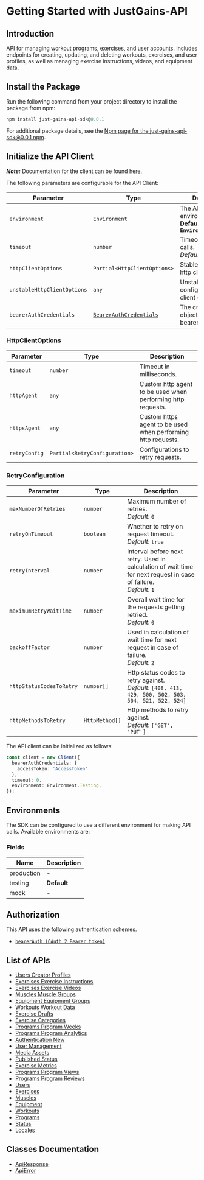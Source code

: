 
# Getting Started with JustGains-API

## Introduction

API for managing workout programs, exercises, and user accounts. Includes endpoints for creating, updating, and deleting workouts, exercises, and user profiles, as well as managing exercise instructions, videos, and equipment data.

## Install the Package

Run the following command from your project directory to install the package from npm:

```ts
npm install just-gains-api-sdk@0.0.1
```

For additional package details, see the [Npm page for the just-gains-api-sdk@0.0.1 npm](https://www.npmjs.com/package/just-gains-api-sdk/v/0.0.1).

## Initialize the API Client

**_Note:_** Documentation for the client can be found [here.](https://www.github.com/JustGains/just-gains-api-js-sdk/tree/0.0.1/doc/client.md)

The following parameters are configurable for the API Client:

| Parameter | Type | Description |
|  --- | --- | --- |
| `environment` | `Environment` | The API environment. <br> **Default: `Environment.Testing`** |
| `timeout` | `number` | Timeout for API calls.<br>*Default*: `0` |
| `httpClientOptions` | `Partial<HttpClientOptions>` | Stable configurable http client options. |
| `unstableHttpClientOptions` | `any` | Unstable configurable http client options. |
| `bearerAuthCredentials` | [`BearerAuthCredentials`](https://www.github.com/JustGains/just-gains-api-js-sdk/tree/0.0.1/doc/auth/oauth-2-bearer-token.md) | The credential object for bearerAuth |

### HttpClientOptions

| Parameter | Type | Description |
|  --- | --- | --- |
| `timeout` | `number` | Timeout in milliseconds. |
| `httpAgent` | `any` | Custom http agent to be used when performing http requests. |
| `httpsAgent` | `any` | Custom https agent to be used when performing http requests. |
| `retryConfig` | `Partial<RetryConfiguration>` | Configurations to retry requests. |

### RetryConfiguration

| Parameter | Type | Description |
|  --- | --- | --- |
| `maxNumberOfRetries` | `number` | Maximum number of retries. <br> *Default*: `0` |
| `retryOnTimeout` | `boolean` | Whether to retry on request timeout. <br> *Default*: `true` |
| `retryInterval` | `number` | Interval before next retry. Used in calculation of wait time for next request in case of failure. <br> *Default*: `1` |
| `maximumRetryWaitTime` | `number` | Overall wait time for the requests getting retried. <br> *Default*: `0` |
| `backoffFactor` | `number` | Used in calculation of wait time for next request in case of failure. <br> *Default*: `2` |
| `httpStatusCodesToRetry` | `number[]` | Http status codes to retry against. <br> *Default*: `[408, 413, 429, 500, 502, 503, 504, 521, 522, 524]` |
| `httpMethodsToRetry` | `HttpMethod[]` | Http methods to retry against. <br> *Default*: `['GET', 'PUT']` |

The API client can be initialized as follows:

```ts
const client = new Client({
  bearerAuthCredentials: {
    accessToken: 'AccessToken'
  },
  timeout: 0,
  environment: Environment.Testing,
});
```

## Environments

The SDK can be configured to use a different environment for making API calls. Available environments are:

### Fields

| Name | Description |
|  --- | --- |
| production | - |
| testing | **Default** |
| mock | - |

## Authorization

This API uses the following authentication schemes.

* [`bearerAuth (OAuth 2 Bearer token)`](https://www.github.com/JustGains/just-gains-api-js-sdk/tree/0.0.1/doc/auth/oauth-2-bearer-token.md)

## List of APIs

* [Users Creator Profiles](https://www.github.com/JustGains/just-gains-api-js-sdk/tree/0.0.1/doc/controllers/users-creator-profiles.md)
* [Exercises Exercise Instructions](https://www.github.com/JustGains/just-gains-api-js-sdk/tree/0.0.1/doc/controllers/exercises-exercise-instructions.md)
* [Exercises Exercise Videos](https://www.github.com/JustGains/just-gains-api-js-sdk/tree/0.0.1/doc/controllers/exercises-exercise-videos.md)
* [Muscles Muscle Groups](https://www.github.com/JustGains/just-gains-api-js-sdk/tree/0.0.1/doc/controllers/muscles-muscle-groups.md)
* [Equipment Equipment Groups](https://www.github.com/JustGains/just-gains-api-js-sdk/tree/0.0.1/doc/controllers/equipment-equipment-groups.md)
* [Workouts Workout Data](https://www.github.com/JustGains/just-gains-api-js-sdk/tree/0.0.1/doc/controllers/workouts-workout-data.md)
* [Exercise Drafts](https://www.github.com/JustGains/just-gains-api-js-sdk/tree/0.0.1/doc/controllers/exercise-drafts.md)
* [Exercise Categories](https://www.github.com/JustGains/just-gains-api-js-sdk/tree/0.0.1/doc/controllers/exercise-categories.md)
* [Programs Program Weeks](https://www.github.com/JustGains/just-gains-api-js-sdk/tree/0.0.1/doc/controllers/programs-program-weeks.md)
* [Programs Program Analytics](https://www.github.com/JustGains/just-gains-api-js-sdk/tree/0.0.1/doc/controllers/programs-program-analytics.md)
* [Authentication New](https://www.github.com/JustGains/just-gains-api-js-sdk/tree/0.0.1/doc/controllers/authentication-new.md)
* [User Management](https://www.github.com/JustGains/just-gains-api-js-sdk/tree/0.0.1/doc/controllers/user-management.md)
* [Media Assets](https://www.github.com/JustGains/just-gains-api-js-sdk/tree/0.0.1/doc/controllers/media-assets.md)
* [Published Status](https://www.github.com/JustGains/just-gains-api-js-sdk/tree/0.0.1/doc/controllers/published-status.md)
* [Exercise Metrics](https://www.github.com/JustGains/just-gains-api-js-sdk/tree/0.0.1/doc/controllers/exercise-metrics.md)
* [Programs Program Views](https://www.github.com/JustGains/just-gains-api-js-sdk/tree/0.0.1/doc/controllers/programs-program-views.md)
* [Programs Program Reviews](https://www.github.com/JustGains/just-gains-api-js-sdk/tree/0.0.1/doc/controllers/programs-program-reviews.md)
* [Users](https://www.github.com/JustGains/just-gains-api-js-sdk/tree/0.0.1/doc/controllers/users.md)
* [Exercises](https://www.github.com/JustGains/just-gains-api-js-sdk/tree/0.0.1/doc/controllers/exercises.md)
* [Muscles](https://www.github.com/JustGains/just-gains-api-js-sdk/tree/0.0.1/doc/controllers/muscles.md)
* [Equipment](https://www.github.com/JustGains/just-gains-api-js-sdk/tree/0.0.1/doc/controllers/equipment.md)
* [Workouts](https://www.github.com/JustGains/just-gains-api-js-sdk/tree/0.0.1/doc/controllers/workouts.md)
* [Programs](https://www.github.com/JustGains/just-gains-api-js-sdk/tree/0.0.1/doc/controllers/programs.md)
* [Status](https://www.github.com/JustGains/just-gains-api-js-sdk/tree/0.0.1/doc/controllers/status.md)
* [Locales](https://www.github.com/JustGains/just-gains-api-js-sdk/tree/0.0.1/doc/controllers/locales.md)

## Classes Documentation

* [ApiResponse](https://www.github.com/JustGains/just-gains-api-js-sdk/tree/0.0.1/doc/api-response.md)
* [ApiError](https://www.github.com/JustGains/just-gains-api-js-sdk/tree/0.0.1/doc/api-error.md)

